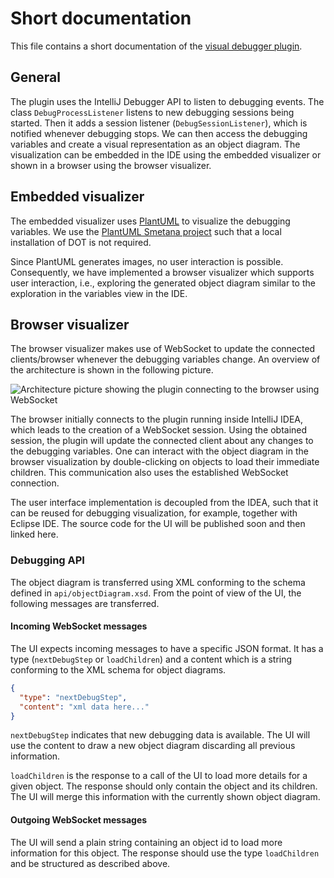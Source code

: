 # Short documentation

This file contains a short documentation of
the [visual debugger plugin](https://plugins.jetbrains.com/plugin/16851-visual-debugger).

## General

The plugin uses the IntelliJ Debugger API to listen to debugging events. The class `DebugProcessListener` listens to new
debugging sessions being started. Then it adds a session listener (`DebugSessionListener`), which is notified whenever
debugging stops. We can then access the debugging variables and create a visual representation as an object diagram. The
visualization can be embedded in the IDE using the embedded visualizer or shown in a browser using the browser
visualizer.

## Embedded visualizer

The embedded visualizer uses [PlantUML](https://plantuml.com/) to visualize the debugging variables. We use
the [PlantUML Smetana project](https://plantuml.com/smetana02) such that a local installation of DOT is not required.

Since PlantUML generates images, no user interaction is possible. Consequently, we have implemented a browser visualizer
which supports user interaction, i.e., exploring the generated object diagram similar to the exploration in the
variables view in the IDE.

## Browser visualizer

The browser visualizer makes use of WebSocket to update the connected clients/browser whenever the debugging variables
change. An overview of the architecture is shown in the following picture.

![Architecture picture showing the plugin connecting to the browser using WebSocket](https://raw.githubusercontent.com/timKraeuter/VisualDebugger/develop/documentation/pictures/architecture.svg)

The browser initially connects to the plugin running inside IntelliJ IDEA, which leads to the creation of a WebSocket
session. Using the obtained session, the plugin will update the connected client about any changes to the debugging
variables. One can interact with the object diagram in the browser visualization by double-clicking on objects to load
their immediate children. This communication also uses the established WebSocket connection.

The user interface implementation is decoupled from the IDEA, such that it can be reused for debugging visualization,
for example, together with Eclipse IDE. The source code for the UI will be published soon and then linked here.

### Debugging API

The object diagram is transferred using XML conforming to the schema defined in `api/objectDiagram.xsd`. From the point
of view of the UI, the following messages are transferred.

#### Incoming WebSocket messages

The UI expects incoming messages to have a specific JSON format. It has a type (`nextDebugStep` or `loadChildren`) and a
content which is a string conforming to the XML schema for object diagrams.

```json
{
  "type": "nextDebugStep",
  "content": "xml data here..."
}
```

`nextDebugStep` indicates that new debugging data is available. The UI will use the content to draw a new object diagram
discarding all previous information.

`loadChildren` is the response to a call of the UI to load more details for a given object. The response should only
contain the object and its children. The UI will merge this information with the currently shown object diagram.

#### Outgoing WebSocket messages

The UI will send a plain string containing an object id to load more information for this object. The response should
use the type `loadChildren` and be structured as described above.
